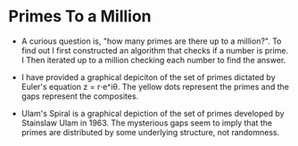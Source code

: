 # Primes To a Million

- A curious question is, "how many primes are there up to a million?". To find out I first constructed an algorithm that checks if a number is prime. I Then iterated up to a million checking each number to find the answer. 

- I have provided a graphical depiciton of the set of primes dictated by Euler's equation z = r⋅e^iθ. The yellow dots represent the primes and the gaps represent the composites.

- Ulam's Spiral is a graphical depiction of the set of primes developed by Stainslaw Ulam in 1963. The mysterious gaps seem to imply that the primes are distributed by some underlying structure, not randomness.

